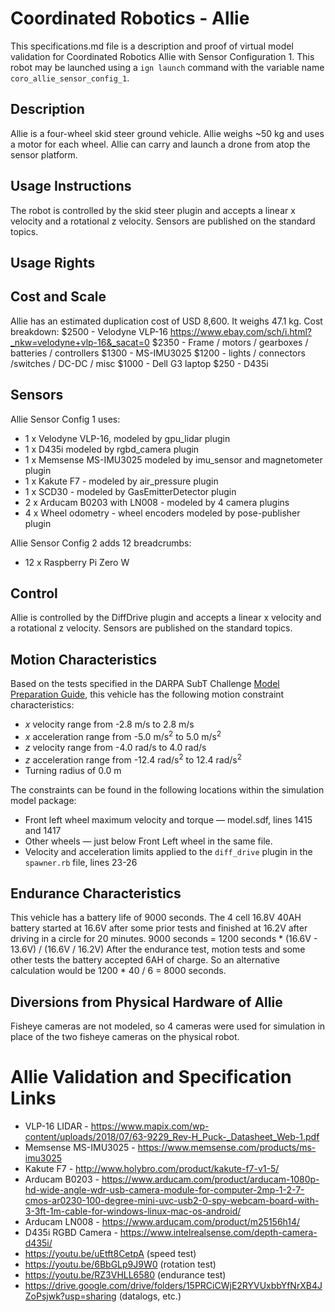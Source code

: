 <!--- This is a Markdown description of a robot model submitted for inclusion in the
DARPA Subterranean Challenge Technology Repository -->
# Coordinated Robotics - Allie
This specifications.md file is a description and proof of virtual model validation for
Coordinated Robotics Allie with Sensor Configuration 1. This robot may be launched using
a `ign launch` command with the variable name `coro_allie_sensor_config_1`.

## Description
Allie is a four-wheel skid steer ground vehicle. Allie weighs ~50 kg and uses a motor
for each wheel.  Allie can carry and launch a drone from atop the sensor platform.

## Usage Instructions
The robot is controlled by the skid steer plugin and accepts a linear x velocity and a rotational z velocity.
Sensors are published on the standard topics.

## Usage Rights


## Cost and Scale
Allie has an estimated duplication cost of USD 8,600. It weighs 47.1 kg.
Cost breakdown:
$2500 - Velodyne VLP-16 https://www.ebay.com/sch/i.html?_nkw=velodyne+vlp-16&_sacat=0
$2350 - Frame / motors / gearboxes / batteries / controllers
$1300 - MS-IMU3025
$1200 - lights / connectors /switches / DC-DC / misc
$1000 - Dell G3 laptop
$250  - D435i

## Sensors
Allie Sensor Config 1 uses:
* 1 x Velodyne VLP-16, modeled by gpu_lidar plugin
* 1 x D435i modeled by rgbd_camera plugin
* 1 x Memsense MS-IMU3025 modeled by imu_sensor and magnetometer plugin
* 1 x Kakute F7 - modeled by air_pressure plugin
* 1 x SCD30 - modeled by GasEmitterDetector plugin
* 2 x Arducam B0203 with LN008 - modeled by 4 camera plugins
* 4 x Wheel odometry - wheel encoders modeled by pose-publisher plugin

Allie Sensor Config 2 adds 12 breadcrumbs:
* 12 x Raspberry Pi Zero W

## Control
Allie is controlled by the DiffDrive plugin and accepts a linear x velocity and a rotational z velocity.
Sensors are published on the standard topics.


## Motion Characteristics
Based on the tests specified in the DARPA SubT Challenge [Model Preparation
Guide](https://subtchallenge.com/resources/Simulation_Model_Preparation_Guide.pdf), this vehicle has the following motion
constraint characteristics:

* _x_ velocity range from -2.8 m/s to 2.8 m/s
* _x_ acceleration range from -5.0 m/s<sup>2</sup> to 5.0 m/s<sup>2</sup>
* _z_ velocity range from -4.0 rad/s to 4.0 rad/s
* _z_ acceleration range from -12.4 rad/s<sup>2</sup> to 12.4 rad/s<sup>2</sup>
* Turning radius of 0.0 m

The constraints can be found in the following locations within the simulation model package:

* Front left wheel maximum velocity and torque &mdash; model.sdf, lines 1415 and 1417
* Other wheels &mdash; just below Front Left wheel in the same file.
* Velocity and acceleration limits applied to the `diff_drive` plugin in the `spawner.rb` file, lines 23-26

## Endurance Characteristics
This vehicle has a battery life of 9000 seconds.  The 4 cell 16.8V 40AH battery started at 16.6V after some
prior tests and finished at 16.2V after driving in a circle for 20 minutes.
9000 seconds = 1200 seconds * (16.6V - 13.6V) / (16.6V / 16.2V)
After the endurance test, motion tests and some other tests the battery accepted 6AH of charge.  So an
alternative calculation would be 1200 * 40 / 6 = 8000 seconds.

## Diversions from Physical Hardware of Allie
Fisheye cameras are not modeled, so 4 cameras were used for simulation in place of the two fisheye cameras on the physical robot.

# <a name="validation_links"></a>Allie Validation and Specification Links

* VLP-16 LIDAR -  https://www.mapix.com/wp-content/uploads/2018/07/63-9229_Rev-H_Puck-_Datasheet_Web-1.pdf
* Memsense MS-IMU3025 - https://www.memsense.com/products/ms-imu3025
* Kakute F7 - http://www.holybro.com/product/kakute-f7-v1-5/
* Arducam B0203 - https://www.arducam.com/product/arducam-1080p-hd-wide-angle-wdr-usb-camera-module-for-computer-2mp-1-2-7-cmos-ar0230-100-degree-mini-uvc-usb2-0-spy-webcam-board-with-3-3ft-1m-cable-for-windows-linux-mac-os-android/
* Arducam LN008 - https://www.arducam.com/product/m25156h14/
* D435i RGBD Camera - https://www.intelrealsense.com/depth-camera-d435i/
* https://youtu.be/uEtft8CetpA (speed test)
* https://youtu.be/6BbGLp9J9W0 (rotation test)
* https://youtu.be/RZ3VHLL6580 (endurance test)
* https://drive.google.com/drive/folders/15PRCiCWjE2RYVUxbbYfNrXB4JZoPsjwk?usp=sharing (datalogs, etc.)
